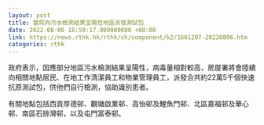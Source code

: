 ```yaml
---
layout: post
title: 當局向污水檢測結果呈陽性地區派發測試包
date: 2022-08-06 16:59:17.000000000 +08:00
link: https://news.rthk.hk/rthk/ch/component/k2/1661207-20220806.htm
categories: rthk
---
```


政府表示，因應部分地區污水檢測結果呈陽性，病毒量相對較高，房屋署將會陸續向相關地點居民、在地工作清潔員工和物業管理員工，派發合共約22萬5千個快速抗原測試包，供他們自行檢測，協助識別患者。

有關地點包括西貢厚德邨、觀塘啟業邨、高怡邨及鯉魚門邨、北區嘉福邨及華心邨、南區石排灣邨，以及屯門富泰邨。
